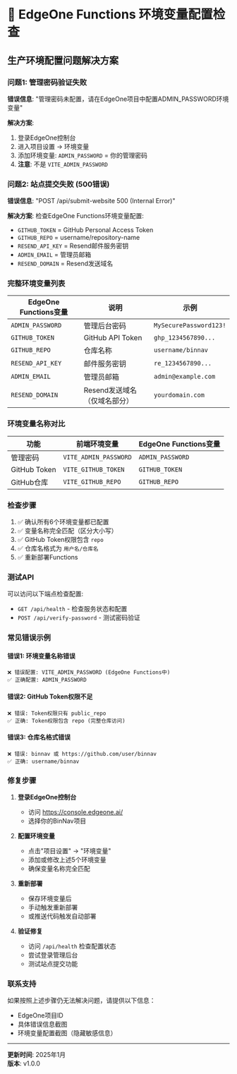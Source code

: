 # 🔧 EdgeOne Functions 环境变量配置检查

## 生产环境配置问题解决方案

### 问题1: 管理密码验证失败
**错误信息**: "管理密码未配置，请在EdgeOne项目中配置ADMIN_PASSWORD环境变量"

**解决方案**:
1. 登录EdgeOne控制台
2. 进入项目设置 → 环境变量
3. 添加环境变量: `ADMIN_PASSWORD` = 你的管理密码
4. **注意**: 不是 `VITE_ADMIN_PASSWORD`

### 问题2: 站点提交失败 (500错误)
**错误信息**: "POST /api/submit-website 500 (Internal Error)"

**解决方案**:
检查EdgeOne Functions环境变量配置:
- `GITHUB_TOKEN` = GitHub Personal Access Token
- `GITHUB_REPO` = username/repository-name
- `RESEND_API_KEY` = Resend邮件服务密钥
- `ADMIN_EMAIL` = 管理员邮箱
- `RESEND_DOMAIN` = Resend发送域名

### 完整环境变量列表

| EdgeOne Functions变量 | 说明 | 示例 |
|---------------------|------|------|
| `ADMIN_PASSWORD` | 管理后台密码 | `MySecurePassword123!` |
| `GITHUB_TOKEN` | GitHub API Token | `ghp_1234567890...` |
| `GITHUB_REPO` | 仓库名称 | `username/binnav` |
| `RESEND_API_KEY` | 邮件服务密钥 | `re_1234567890...` |
| `ADMIN_EMAIL` | 管理员邮箱 | `admin@example.com` |
| `RESEND_DOMAIN` | Resend发送域名（仅域名部分） | `yourdomain.com` |

### 环境变量名称对比

| 功能 | 前端环境变量 | EdgeOne Functions变量 |
|------|-------------|---------------------|
| 管理密码 | `VITE_ADMIN_PASSWORD` | `ADMIN_PASSWORD` |
| GitHub Token | `VITE_GITHUB_TOKEN` | `GITHUB_TOKEN` |
| GitHub仓库 | `VITE_GITHUB_REPO` | `GITHUB_REPO` |

### 检查步骤
1. ✅ 确认所有6个环境变量都已配置
2. ✅ 变量名称完全匹配（区分大小写）
3. ✅ GitHub Token权限包含 `repo`
4. ✅ 仓库名格式为 `用户名/仓库名`
5. ✅ 重新部署Functions

### 测试API
可以访问以下端点检查配置:
- `GET /api/health` - 检查服务状态和配置
- `POST /api/verify-password` - 测试密码验证

### 常见错误示例

#### 错误1: 环境变量名称错误
```
❌ 错误配置: VITE_ADMIN_PASSWORD (EdgeOne Functions中)
✅ 正确配置: ADMIN_PASSWORD
```

#### 错误2: GitHub Token权限不足
```
❌ 错误: Token权限只有 public_repo
✅ 正确: Token权限包含 repo (完整仓库访问)
```

#### 错误3: 仓库名格式错误
```
❌ 错误: binnav 或 https://github.com/user/binnav
✅ 正确: username/binnav
```

### 修复步骤

1. **登录EdgeOne控制台**
   - 访问 https://console.edgeone.ai/
   - 选择你的BinNav项目

2. **配置环境变量**
   - 点击"项目设置" → "环境变量"
   - 添加或修改上述5个环境变量
   - 确保变量名称完全匹配

3. **重新部署**
   - 保存环境变量后
   - 手动触发重新部署
   - 或推送代码触发自动部署

4. **验证修复**
   - 访问 `/api/health` 检查配置状态
   - 尝试登录管理后台
   - 测试站点提交功能

### 联系支持
如果按照上述步骤仍无法解决问题，请提供以下信息：
- EdgeOne项目ID
- 具体错误信息截图
- 环境变量配置截图（隐藏敏感信息）

---
**更新时间**: 2025年1月  
**版本**: v1.0.0 
